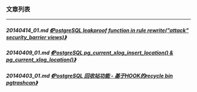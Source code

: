 ### 文章列表  
----  
##### 20140414_01.md   [《PostgreSQL leakproof function in rule rewrite("attack" security_barrier views)》](20140414_01.md)  
##### 20140409_01.md   [《PostgreSQL pg_current_xlog_insert_location() & pg_current_xlog_location()》](20140409_01.md)  
##### 20140403_01.md   [《PostgreSQL 回收站功能 - 基于HOOK的recycle bin pgtrashcan》](20140403_01.md)  
